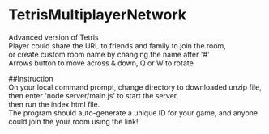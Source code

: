 # TetrisMultiplayerNetwork
Advanced version of Tetris <br>
Player could share the URL to friends and family to join the room, <br>
or create custom room name by changing the name after '#'<br>
Arrows button to move across & down, Q or W to rotate <br>

##Instruction <br>
On your local command prompt, change directory to downloaded unzip file, <br>
then enter 'node server/main.js' to start the server, <br>
then run the index.html file.<br>
The program should auto-generate a unique ID for your game, and anyone could join the your room using the link!<br>
